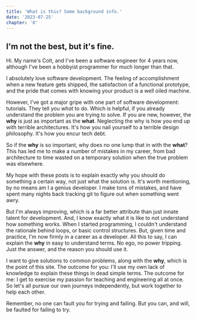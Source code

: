 ```yaml
---
title: 'What is this? Some background info.'
date: '2023-07-25'
chapter: '0'
---
```


## I'm not the best, but it's fine.

Hi. My name's Colt, and I've been a software engineer for 4 years now, although I've been a hobbyist programmer for much longer than that. 

I absolutely love software development. The feeling of accomplishment when a new feature gets shipped, the satisfaction of a functional prototype, and the pride that comes with knowing your product is a well oiled machine. 

However, I've got a major gripe with one part of software development: tutorials. They tell you *what* to do. Which is helpful, if you already understand the problem you are trying to solve. If you are new, however, the **why** is just as important as the **what**. Neglecting the why is how you end up with terrible architectures. It's how you nail yourself to a terrible design philosophy. It's how you encur tech debt.

So if the **why** is so important, why does no one lump that in with the **what**? This has led me to make a number of mistakes in my career, from bad architecture to time wasted on a temporary solution when the true problem was elsewhere.

My hope with these posts is to explain exactly why you should do something a certain way, not just what the solution is. It's worth mentioning, by no means am I a genius developer. I make tons of mistakes, and have spent many nights back tracking git to figure out when something went awry. 

But I'm always improving, which is a far better attribute than just innate talent for development. And, I know exactly what it is like to not understand how something works. When I started programming, I couldn't understand the rationale behind loops, or basic control structures. But, given time and practice, I'm now firmly in a career as a developer. All this to say, I can explain the **why** in easy to understand terms. No ego, no power tripping. Just the answer, and the reason you should use it.

I want to give solutions to common problems, along with the **why**, which is the point of this site. The outcome for you: I'll use my own lack of knowledge to explain these things in dead simple terms. The outcome for me: I get to exercise my passion for teaching and engineering all at once. So let's all pursue our own journeys independently, but work together to help each other. 

Remember, no one can fault you for trying and failing. But you can, and will, be faulted for failing to try. 
